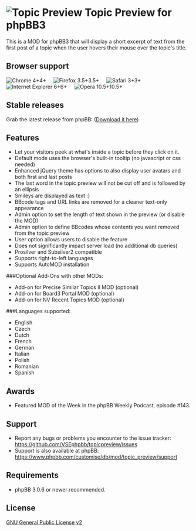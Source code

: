 ![Topic Preview](http://mattfriedman.me/forum/images/search.png "Topic Preview") Topic Preview for phpBB3
========================

This is a MOD for phpBB3 that will display a short excerpt of text from the first post of a topic when the user hovers their mouse over the topic's title. 

## Browser support
![Chrome 4+](http://mattfriedman.me/software/browsericons/chrome.png "Chrome 4+")4+ &nbsp;&nbsp;&nbsp;
![Firefox 3.5+](http://mattfriedman.me/software/browsericons/firefox.png "Firefox 3.5+")3.5+ &nbsp;&nbsp;&nbsp;
![Safari 3+](http://mattfriedman.me/software/browsericons/safari.png "Safari 3+")3+ &nbsp;&nbsp;&nbsp;
![Internet Explorer 6+](http://mattfriedman.me/software/browsericons/ie.png "Internet Explorer 6+")6+ &nbsp;&nbsp;&nbsp;
![Opera 10.5+](http://mattfriedman.me/software/browsericons/opera.png "Opera 10.5+")10.5+

## Stable releases
Grab the latest release from phpBB: ([Download it here](https://www.phpbb.com/customise/db/mod/topic_preview/)) 

Features
--------

* Let your visitors peek at what's inside a topic before they click on it.
* Default mode uses the browser's built-in tooltip (no javascript or css needed)
* Enhanced jQuery theme has options to also display user avatars and both first and last posts
* The last word in the topic preview will not be cut off and is followed by an ellipsis
* Smileys are displayed as text :)
* BBcode tags and URL links are removed for a cleaner text-only appearance
* Admin option to set the length of text shown in the preview (or disable the MOD)
* Admin option to define BBcodes whose contents you want removed from the topic preview
* User option allows users to disable the feature
* Does not significantly impact server load (no additional db queries)
* Prosilver and Subsilver2 compatible
* Supports right-to-left languages
* Supports AutoMOD installation

###Optional Add-Ons with other MODs:
* Add-on for Precise Similar Topics II MOD (optional)
* Add-on for Board3 Portal MOD (optional)
* Add-on for NV Recent Topics MOD (optional)

###Languages supported:
* English
* Czech
* Dutch
* French
* German
* Italian
* Polish
* Romanian
* Spanish

Awards
------

* Featured MOD of the Week in the phpBB Weekly Podcast, episode #143.

Support
-------

* Report any bugs or problems you encounter to the issue tracker: https://github.com/VSEphpbb/topicpreview/issues
* Support is also available at phpBB: https://www.phpbb.com/customise/db/mod/topic_preview/support

Requirements
------------

* phpBB 3.0.6 or newer recommended.

License
-------

[GNU General Public License v2](http://opensource.org/licenses/GPL-2.0)